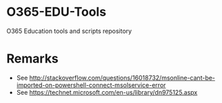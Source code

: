 # O365-EDU-Tools
O365 Education tools and scripts repository

# Remarks
+ See <http://stackoverflow.com/questions/16018732/msonline-cant-be-imported-on-powershell-connect-msolservice-error>
+ See <https://technet.microsoft.com/en-us/library/dn975125.aspx>
